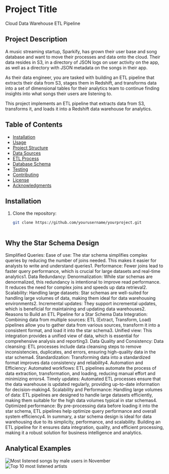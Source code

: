 # Project Title
Cloud Data Warehouse ETL Pipeline

## Project Description
A music streaming startup, Sparkify, has grown their user base and song database and want to move their processes and data onto the cloud. Their data resides in S3, in a directory of JSON logs on user activity on the app, as well as a directory with JSON metadata on the songs in their app.

As their data engineer, you are tasked with building an ETL pipeline that extracts their data from S3, stages them in Redshift, and transforms data into a set of dimensional tables for their analytics team to continue finding insights into what songs their users are listening to.

This project implements an ETL pipeline that extracts data from S3, transforms it, and loads it into a Redshift data warehouse for analytics.

## Table of Contents
- [Installation](#installation)
- [Usage](#usage)
- [Project Structure](#project-structure)
- [Data Sources](#data-sources)
- [ETL Process](#etl-process)
- [Database Schema](#database-schema)
- [Testing](#testing)
- [Contributing](#contributing)
- [License](#license)
- [Acknowledgments](#acknowledgments)

## Installation
1. Clone the repository:
   ```bash
   git clone https://github.com/yourusername/yourproject.git



## Why the Star Schema Design
Simplified Queries:
Ease of use: The star schema simplifies complex queries by reducing the number of joins needed. This makes it easier for analysts to write and understand queries1.
Performance: Fewer joins lead to faster query performance, which is crucial for large datasets and real-time analytics1.
Data Redundancy:
Denormalization: While star schemas are denormalized, this redundancy is intentional to improve read performance. It reduces the need for complex joins and speeds up data retrieval2.
Scalability:
Handling large datasets: Star schemas are well-suited for handling large volumes of data, making them ideal for data warehousing environments2.
Incremental updates: They support incremental updates, which is beneficial for maintaining and updating data warehouses2.
Reasons to Build an ETL Pipeline for a Star Schema
Data Integration:
Combining data from multiple sources: ETL (Extract, Transform, Load) pipelines allow you to gather data from various sources, transform it into a consistent format, and load it into the star schema3.
Unified view: This integration provides a unified view of data, which is essential for comprehensive analysis and reporting3.
Data Quality and Consistency:
Data cleansing: ETL processes include data cleansing steps to remove inconsistencies, duplicates, and errors, ensuring high-quality data in the star schema4.
Standardization: Transforming data into a standardized format improves data consistency and reliability4.
Automation and Efficiency:
Automated workflows: ETL pipelines automate the process of data extraction, transformation, and loading, reducing manual effort and minimizing errors4.
Timely updates: Automated ETL processes ensure that the data warehouse is updated regularly, providing up-to-date information for decision-making4.
Scalability and Performance:
Handling large volumes of data: ETL pipelines are designed to handle large datasets efficiently, making them suitable for the high data volumes typical in star schemas4.
Optimized performance: By pre-processing data before loading it into the star schema, ETL pipelines help optimize query performance and overall system efficiency4.
In summary, a star schema design is ideal for data warehousing due to its simplicity, performance, and scalability. Building an ETL pipeline for it ensures data integration, quality, and efficient processing, making it a robust solution for business intelligence and analytics.

## Analytical Examples
![Most listened songs by male users in November](images/songs_male_Nov.png)
![Top 10 most listened artists](images/top10_artists.png)
